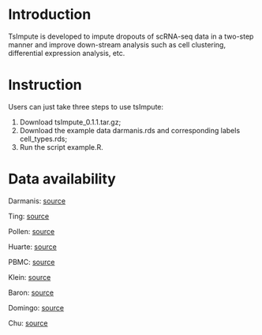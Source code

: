 # Introduction
TsImpute is developed to impute dropouts of scRNA-seq data in a two-step manner and improve down-stream analysis such as cell clustering, differential expression analysis, etc.

# Instruction
Users can just take three steps to use tsImpute:
1. Download tsImpute_0.1.1.tar.gz;
2. Download the example data darmanis.rds and corresponding labels cell_types.rds;
3. Run the script example.R.

# Data availability
Darmanis: [source](https://www.ncbi.nlm.nih.gov/geo/query/acc.cgi?acc=GSE67835)

Ting: [source](https://www.ncbi.nlm.nih.gov/geo/query/acc.cgi?acc=GSE51372)

Pollen: [source](https://www.ncbi.nlm.nih.gov/sra/?term=SRP041736)

Huarte: [source](https://www.ncbi.nlm.nih.gov/geo/query/acc.cgi?acc=GSE148393)

PBMC: [source](https://support.10xgenomics.com/single-cell-gene-expression/datasets/2.1.0/pbmc4k?)

Klein: [source](https://www.ncbi.nlm.nih.gov/geo/query/acc.cgi?acc=GSE65525)

Baron: [source](https://www.ncbi.nlm.nih.gov/geo/query/acc.cgi?acc=GSE84133)

Domingo: [source](https://www.ncbi.nlm.nih.gov/geo/query/acc.cgi?acc=GSE147668)

Chu: [source](https://www.ncbi.nlm.nih.gov/geo/query/acc.cgi?acc=GSE75748)
